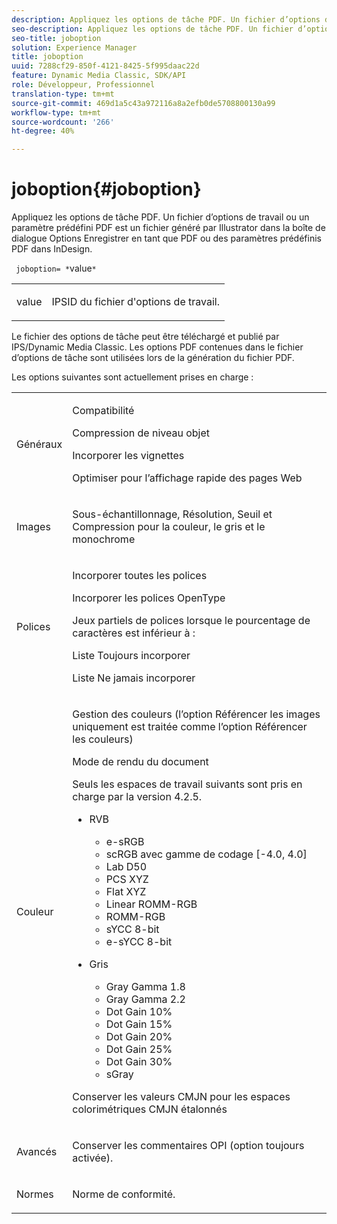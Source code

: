 ```yaml
---
description: Appliquez les options de tâche PDF. Un fichier d’options de travail ou un paramètre prédéfini PDF est un fichier généré par Illustrator dans la boîte de dialogue Options Enregistrer en tant que PDF ou des paramètres prédéfinis PDF dans InDesign.
seo-description: Appliquez les options de tâche PDF. Un fichier d’options de travail ou un paramètre prédéfini PDF est un fichier généré par Illustrator dans la boîte de dialogue Options Enregistrer en tant que PDF ou des paramètres prédéfinis PDF dans InDesign.
seo-title: joboption
solution: Experience Manager
title: joboption
uuid: 7288cf29-850f-4121-8425-5f995daac22d
feature: Dynamic Media Classic, SDK/API
role: Développeur, Professionnel
translation-type: tm+mt
source-git-commit: 469d1a5c43a972116a8a2efb0de5708800130a99
workflow-type: tm+mt
source-wordcount: '266'
ht-degree: 40%

---
```



# joboption{#joboption}

Appliquez les options de tâche PDF. Un fichier d’options de travail ou un paramètre prédéfini PDF est un fichier généré par Illustrator dans la boîte de dialogue Options Enregistrer en tant que PDF ou des paramètres prédéfinis PDF dans InDesign.

` joboption= *`value`*`

<table id="simpletable_BA7B58BE0B0740298D45DDEBE7832D93"> 
 <tr class="strow"> 
  <td class="stentry"> <p><span class="codeph"> <span class="varname"> value</span></span> </p> </td> 
  <td class="stentry"> <p>IPSID du fichier d'options de travail. </p></td> 
 </tr> 
</table>

Le fichier des options de tâche peut être téléchargé et publié par IPS/Dynamic Media Classic. Les options PDF contenues dans le fichier d’options de tâche sont utilisées lors de la génération du fichier PDF.

Les options suivantes sont actuellement prises en charge :

<table id="simpletable_7E0AE8A06AE54A02AF0107FBEDF73D61"> 
 <tr class="strow"> 
  <td class="stentry"> <p>Généraux </p></td> 
  <td class="stentry"> <p> Compatibilité </p> <p> Compression de niveau objet </p> <p> Incorporer les vignettes </p> <p> Optimiser pour l’affichage rapide des pages Web </p> </td> 
 </tr> 
 <tr class="strow"> 
  <td class="stentry"> <p>Images </p></td> 
  <td class="stentry"> <p> Sous-échantillonnage, Résolution, Seuil et Compression pour la couleur, le gris et le monochrome </p> </td> 
 </tr> 
 <tr class="strow"> 
  <td class="stentry"> <p>Polices </p></td> 
  <td class="stentry"> <p> Incorporer toutes les polices </p> <p> Incorporer les polices OpenType </p> <p> Jeux partiels de polices lorsque le pourcentage de caractères est inférieur à : </p> <p> Liste Toujours incorporer </p> <p> Liste Ne jamais incorporer </p> </td> 
 </tr> 
 <tr class="strow"> 
  <td class="stentry"> <p>Couleur </p></td> 
  <td class="stentry"> <p> Gestion des couleurs (l’option Référencer les images uniquement est traitée comme l’option Référencer les couleurs) </p> <p> Mode de rendu du document </p> <p> Seuls les espaces de travail suivants sont pris en charge par la version 4.2.5. </p> <p> 
    <ul id="ul_3F3EFDFB6A3340978AE31DEDF0FDA2C8"> 
     <li id="li_17A9FA99D6CA4C5182E383A85F0E3C90"> RVB <p> 
       <ul id="ul_1DD0C264DA1248319E751ADD18140C6D"> 
        <li id="li_B91B4D0C1D80442EB8690933AFA1F093"> e-sRGB </li> 
        <li id="li_D7F8C500DF5E4CBC8FFA4FEFB8E4E036"> scRGB avec gamme de codage [-4.0, 4.0] </li> 
        <li id="li_942CD69732984E16A71C2F75EC5B5245"> Lab D50 </li> 
        <li id="li_7063B9E98D1E4946AC8F0EF7BC988806"> PCS XYZ </li> 
        <li id="li_5809447576B147B68630C4B7EC2E7870"> Flat XYZ </li> 
        <li id="li_3B5DA42A04124A6BAA12343AFC19F620">Linear ROMM-RGB </li> 
        <li id="li_DEC3028FA9C34176B761D12B7179B44F">ROMM-RGB </li> 
        <li id="li_3E7E7C4A680C4E3EADE0A26048ECF1F4"> sYCC 8-bit </li> 
        <li id="li_16A615C9A74D443AB3C63B3FE3AB5443"> e-sYCC 8-bit </li> 
       </ul> </p> </li> 
     <li id="li_AFA6D4D8C0624AA495E2EB2F0F0C7F7B">Gris <p> 
       <ul id="ul_945389DD426F44C09EB9C7F23933CB77"> 
        <li id="li_DB0AE3DFFC184480BB91666FF1BB4776">Gray Gamma 1.8 </li> 
        <li id="li_755C556ED94740D1BD30EBE67018E074">Gray Gamma 2.2 </li> 
        <li id="li_67437440AFB54B7686333A55233AA87F">Dot Gain 10% </li> 
        <li id="li_0D6CA6004EC84048B5F2198406F4F343">Dot Gain 15% </li> 
        <li id="li_1AFD11C23AB147978559D8F00BFB3142">Dot Gain 20% </li> 
        <li id="li_6CD5ACEF6B0B49E8BACA8264FE0E9C44"> Dot Gain 25% </li> 
        <li id="li_AB5F1FA7111041BD82353E02A284A546">Dot Gain 30% </li> 
        <li id="li_7433278AE8054AD28BD38A0A6E4EF7EF"> sGray </li> 
       </ul> </p> </li> 
    </ul> </p> <p> Conserver les valeurs CMJN pour les espaces colorimétriques CMJN étalonnés </p> </td> 
 </tr> 
 <tr class="strow"> 
  <td class="stentry"> <p>Avancés </p></td> 
  <td class="stentry"> <p>Conserver les commentaires OPI (option toujours activée). </p></td> 
 </tr> 
 <tr class="strow"> 
  <td class="stentry"> <p>Normes </p></td> 
  <td class="stentry"> <p>Norme de conformité. </p></td> 
 </tr> 
</table>

